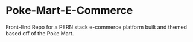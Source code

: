 # Poke-Mart-E-Commerce
Front-End Repo for a PERN stack e-commerce platform built and themed based off of the Poke Mart.
